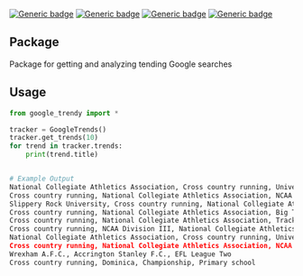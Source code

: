 [![Generic badge](https://img.shields.io/badge/Licence-MIT-blue.svg)](https://shields.io/)
[![Generic badge](https://img.shields.io/badge/Maintained-yes-green.svg)](https://shields.io/)
[![Generic badge](https://img.shields.io/badge/Python-3.10-yellow.svg)](https://shields.io/)
[![Generic badge](https://img.shields.io/badge/google_trendy-1.1.1-red.svg)](https://pypi.org/project/google-trendy/)

## Package
Package for getting and analyzing tending Google searches

## Usage
```python
from google_trendy import *

tracker = GoogleTrends()
tracker.get_trends(10)
for trend in tracker.trends:
    print(trend.title)


# Example Output
National Collegiate Athletics Association, Cross country running, University of North Texas, North Texas Mean Green
Cross country running, National Collegiate Athletics Association, NCAA Division III, Union College, Union Garnet Chargers, Liberty League
Slippery Rock University, Cross country running, National Collegiate Athletics Association, NCAA Division II
Cross country running, National Collegiate Athletics Association, Big Ten Conference, Illinois Fighting Illini
Cross country running, National Collegiate Athletics Association, Track and field
Cross country running, NCAA Division III, National Collegiate Athletics Association, Bridgewater State University
National Collegiate Athletics Association, Cross country running, University of Pennsylvania, Penn Quakers football, Student athlete, Penn State Nittany Lions Women's Cross Country, Student
Cross country running, National Collegiate Athletics Association, NCAA Division I
Wrexham A.F.C., Accrington Stanley F.C., EFL League Two
Cross country running, Dominica, Championship, Primary school

```
